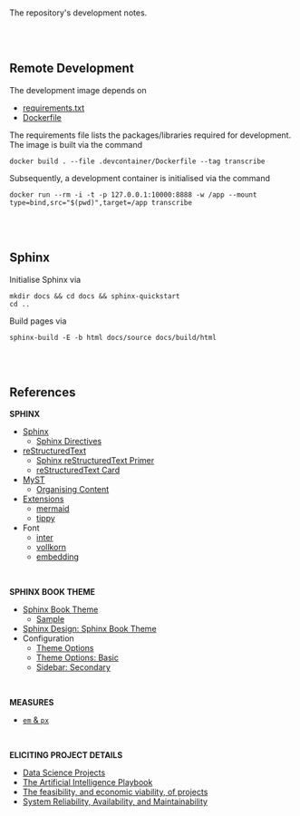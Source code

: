 <br>

The repository's development notes.

<br>
<br>

## Remote Development

The development image depends on

* [requirements.txt](/.devcontainer/requirements.txt)
* [Dockerfile](/.devcontainer/Dockerfile)

The requirements file lists the packages/libraries required for development.  The image is built via the command

```shell
docker build . --file .devcontainer/Dockerfile --tag transcribe
```

Subsequently, a development container is initialised via the command

```shell
docker run --rm -i -t -p 127.0.0.1:10000:8888 -w /app --mount type=bind,src="$(pwd)",target=/app transcribe
```

<br>
<br>

## Sphinx

Initialise Sphinx via

```shell
mkdir docs && cd docs && sphinx-quickstart
cd ..
```

Build pages via

```shell
sphinx-build -E -b html docs/source docs/build/html
```


<br>
<br>


## References

**SPHINX**

* [Sphinx](https://www.sphinx-doc.org/en/master/index.html)
    * [Sphinx Directives](https://www.sphinx-doc.org/en/master/usage/restructuredtext/directives.html)
* [reStructuredText](https://docutils.sourceforge.io/rst.html)
    * [Sphinx reStructuredText Primer](https://www.sphinx-doc.org/en/master/usage/restructuredtext/index.html)
    * [reStructuredText Card](https://bashtage.github.io/sphinx-material/rst-cheatsheet/rst-cheatsheet.html)
* [MyST](https://myst-parser.readthedocs.io/en/latest/index.html)
    * [Organising Content](https://myst-parser.readthedocs.io/en/latest/syntax/organising_content.html#using-toctree-to-include-other-documents-as-children)
* [Extensions](https://myst-parser.readthedocs.io/en/latest/intro.html#extending-sphinx)
    * [mermaid](https://mermaid.js.org/intro/)
    * [tippy](https://sphinx-tippy.readthedocs.io/en/latest/)
* Font
  * [inter](https://fonts.google.com/selection?query=inter)
  * [vollkorn](https://fonts.google.com/specimen/Vollkorn)
  * [embedding](https://fonts.google.com/selection/embed)


<br>


**SPHINX BOOK THEME**

* [Sphinx Book Theme](https://sphinx-book-theme.readthedocs.io/en/stable/index.html)
    * [Sample](https://sphinx-book-theme.readthedocs.io/en/stable/reference/kitchen-sink/index.html)
* [Sphinx Design: Sphinx Book Theme](https://sphinx-design.readthedocs.io/en/sbt-theme/)
* Configuration
    * [Theme Options](https://sphinx-book-theme.readthedocs.io/en/stable/reference.html#reference-of-theme-options)
    * [Theme Options: Basic](https://pydata-sphinx-theme.readthedocs.io/en/latest/user_guide/layout.html#references)
    * [Sidebar: Secondary](https://sphinx-book-theme.readthedocs.io/en/stable/sections/sidebar-secondary.html)

    
<br>


**MEASURES**

* [`em` & `px`](https://nekocalc.com/em-to-px-converter)


<br>


**ELICITING PROJECT DETAILS**
* [Data Science Projects](https://pubsonline.informs.org/action/doSearch?&target=digital-object-search&content=digitalObjects&Keywords=Principles%20for%20Successful%20Analytics%20Projects)
* [The Artificial Intelligence Playbook](https://www.machinelearningkeynote.com/the-ai-playbook)
* [The feasibility, and economic viability, of projects](https://ppp.worldbank.org/public-private-partnership/assessing-project-feasibility-and-economic-viability)
* [System Reliability, Availability, and Maintainability](https://sebokwiki.org/wiki/System_Reliability,_Availability,_and_Maintainability)

<br>
<br>

<br>
<br>

<br>
<br>

<br>
<br>
